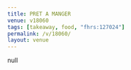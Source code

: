 ```yaml
---
title: PRET A MANGER
venue: v18060
tags: [takeaway, food, "fhrs:127024"]
permalink: /v/18060/
layout: venue
---
```

null